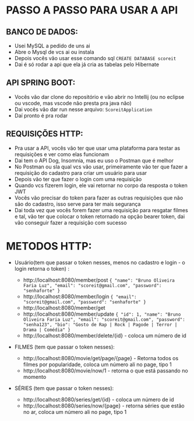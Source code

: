 # PASSO A PASSO PARA USAR A API

## BANCO DE DADOS:

- Usei MySQL a pedido de uns ai
- Abre o Mysql de vcs ai ou instala
- Depois vocês vão usar esse comando sql `CREATE DATABASE scoreit`
- Dai é só rodar a api que ela já cria as tabelas pelo Hibernate

## API SPRING BOOT:

- Vocês vão dar clone do repositório e vão abrir no Intellij (ou no eclipse ou vscode, mas vscode não presta pra java não)
- Dai vocês vão dar run nesse arquivo: `ScoreitApplication`
- Daí pronto é pra rodar

## REQUISIÇÕES HTTP:

- Pra usar a API, vocês vão ter que usar uma plataforma para testar as requisições e ver como elas funcionam
- Dai tem o API Dog, Insomnia, mas eu uso o Postman que é melhor
- No Postman ou sla qual vcs vão usar, primeiramente vão ter que fazer a requisição do cadastro para criar um usuário para usar
- Depois vão ter que fazer o login com uma requisição
- Quando vcs fizerem login, ele vai retornar no corpo da resposta o token JWT
- Vocês vão precisar do token para fazer as outras requisições que não são do cadastro, isso serve para ter mais segurança
- Dai toda vez que vocês forem fazer uma requisição para resgatar filmes e tal, vão ter que colocar o token retornado na opção bearer token, dai vão conseguir fazer a requisição com sucesso

# METODOS HTTP:

- Usuário(tem que passar o token nesses, menos no cadastro e login - o login retorna o token) :
  - http://localhost:8080/member/post
  `
    {
    "name": "Bruno Oliveira Faria Luz",
    "email": "scoreit@gmail.com",
    "password": "senhaforte"
    }
`
  - http://localhost:8080/member/login
  `
  {
    "email": "scoreit@gmail.com",
    "password": "senhaforte"
}
`
  - http://localhost:8080/member/get
  - http://localhost:8080/member/update
`
    {
    "id": 1,
    "name": "Bruno Oliveira Faria Luz",
    "email": "scoreit@gmail.com",
    "password": "senha123",
    "bio": "Gosto de Rap | Rock | Pagode | Terror | Drama | Comédia"
    }
`
  - http://localhost:8080/member/delete/{id} - coloca um número de id

- FILMES (tem que passar o token nesses):
  - http://localhost:8080/movie/get/page/{page} - Retorna todos os filmes por popularidade, coloca um número ali no page, tipo 1
  - http://localhost:8080/movie/now/1 - retorna o que está passando no momento
  
- SÉRIES (tem que passar o token nesses):
  - http://localhost:8080/series/get/{id}  - coloca um número de id
  - http://localhost:8080/series/now/{page} - retorna séries que estão no ar, coloca um número ali no page, tipo 1


